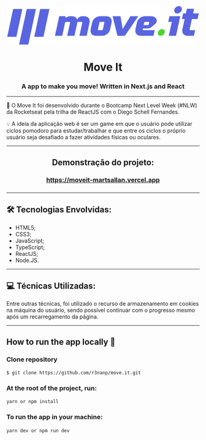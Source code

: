 <p align="center">
<img src="./public/logo-full.svg" />
</p>

<div align="center">

# Move It

</div>

<div align="center">

### A app to make you move! Written in Next.js and React

</div>

---

<div align="left">

📜 O Move It foi desenvolvido durante o Bootcamp Next Level Week (#NLW) da Rocketseat pela trilha de ReactJS com o Diego Schell Fernandes.

💡 A ideia da aplicação web é ser um game em que o usuário pode utilizar ciclos pomodoro para estudar/trabalhar e que entre os ciclos o próprio usuário seja desafiado a fazer atividades físicas ou oculares.

</div>

---

<div align="center">
	<h2>Demonstração do projeto:</h2>
  <h3><a align="center" href="https://moveit-martsallan.vercel.app">https://moveit-martsallan.vercel.app</a><h3>
</div>


___

## 🛠 Tecnologias Envolvidas:
- HTML5;
- CSS3;
- JavaScript;
- TypeScript;
- ReactJS;
- Node.JS.​

---

## 💻 Técnicas Utilizadas:
Entre outras técnicas, foi utilizado o recurso de armazenamento em cookies na máquina do usuário, sendo possível continuar com o progresso mesmo após um recarregamento da página.

---

<div align="left">

## How to run the app locally 🤔

</div>


### Clone repository
```
$ git clone https://github.com/r3nanp/move.it.git
```

### At the root of the project, run:
```
yarn or npm install
```
### To run the app in your machine:
```
yarn dev or npm run dev
```
